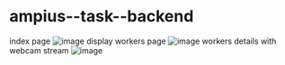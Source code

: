# ampius--task--backend
index page 
![image](https://user-images.githubusercontent.com/113727563/235323622-a5bb516d-86e3-486a-9569-004f64c9cdda.png)
display workers page
![image](https://user-images.githubusercontent.com/113727563/235335303-4a661696-5a7c-42e2-9e6e-b774115c74ab.png)
workers details with webcam stream
![image](https://user-images.githubusercontent.com/113727563/235323702-a558044f-d646-433a-bebe-8ac6f4fb8891.png)

